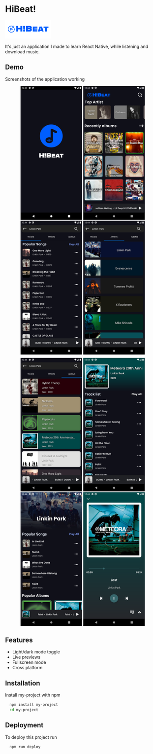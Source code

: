 # HiBeat!

![Logo](./assets/images/banner.png)

It's just an application I made to learn React Native, while listening and download music.

## Demo

Screenshots of the application working

<div align="center" style="margin-bottom: 8px;">
  <img src="./assets/images/img1.png" alt="IMG2" width="200" />
  <img src="./assets/images/img3.png" alt="IMG3" width="200" />
  <img src="./assets/images/img4.png" alt="IMG4" width="200" />
  <img src="./assets/images/img5.png" alt="IMG5" width="200" />
</div>

<div align="center" style="margin-bottom: 8px;">
  <img src="./assets/images/img6.png" alt="IMG6" width="200" />
  <img src="./assets/images/img7.png" alt="IMG7" width="200" />
  <img src="./assets/images/img8.png" alt="IMG8" width="200" />
  <img src="./assets/images/img10.png" alt="IMG10" width="200" />
</div>

## Features

- Light/dark mode toggle
- Live previews
- Fullscreen mode
- Cross platform

## Installation

Install my-project with npm

```bash
  npm install my-project
  cd my-project
```

## Deployment

To deploy this project run

```bash
  npm run deploy
```
